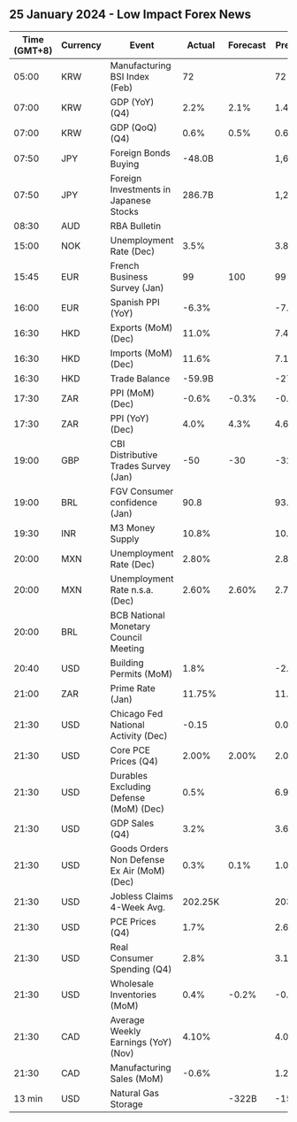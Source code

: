 ## 25 January 2024 - Low Impact Forex News

| Time (GMT+8) | Currency | Event | Actual | Forecast | Previous |
|------|----------|-------|--------|----------|----------|
| 05:00 | KRW | Manufacturing BSI Index (Feb) | 72 |  | 72 |
| 07:00 | KRW | GDP (YoY) (Q4) | 2.2% | 2.1% | 1.4% |
| 07:00 | KRW | GDP (QoQ) (Q4) | 0.6% | 0.5% | 0.6% |
| 07:50 | JPY | Foreign Bonds Buying | -48.0B |  | 1,689.3B |
| 07:50 | JPY | Foreign Investments in Japanese Stocks | 286.7B |  | 1,202.0B |
| 08:30 | AUD | RBA Bulletin |  |  |  |
| 15:00 | NOK | Unemployment Rate (Dec) | 3.5% |  | 3.8% |
| 15:45 | EUR | French Business Survey (Jan) | 99 | 100 | 99 |
| 16:00 | EUR | Spanish PPI (YoY) | -6.3% |  | -7.6% |
| 16:30 | HKD | Exports (MoM) (Dec) | 11.0% |  | 7.4% |
| 16:30 | HKD | Imports (MoM) (Dec) | 11.6% |  | 7.1% |
| 16:30 | HKD | Trade Balance | -59.9B |  | -27.9B |
| 17:30 | ZAR | PPI (MoM) (Dec) | -0.6% | -0.3% | -0.6% |
| 17:30 | ZAR | PPI (YoY) (Dec) | 4.0% | 4.3% | 4.6% |
| 19:00 | GBP | CBI Distributive Trades Survey (Jan) | -50 | -30 | -32 |
| 19:00 | BRL | FGV Consumer confidence (Jan) | 90.8 |  | 93.2 |
| 19:30 | INR | M3 Money Supply | 10.8% |  | 10.9% |
| 20:00 | MXN | Unemployment Rate (Dec) | 2.80% |  | 2.80% |
| 20:00 | MXN | Unemployment Rate n.s.a. (Dec) | 2.60% | 2.60% | 2.70% |
| 20:00 | BRL | BCB National Monetary Council Meeting |  |  |  |
| 20:40 | USD | Building Permits (MoM) | 1.8% |  | -2.1% |
| 21:00 | ZAR | Prime Rate (Jan) | 11.75% |  | 11.75% |
| 21:30 | USD | Chicago Fed National Activity (Dec) | -0.15 |  | 0.01 |
| 21:30 | USD | Core PCE Prices (Q4) | 2.00% | 2.00% | 2.00% |
| 21:30 | USD | Durables Excluding Defense (MoM) (Dec) | 0.5% |  | 6.9% |
| 21:30 | USD | GDP Sales (Q4) | 3.2% |  | 3.6% |
| 21:30 | USD | Goods Orders Non Defense Ex Air (MoM) (Dec) | 0.3% | 0.1% | 1.0% |
| 21:30 | USD | Jobless Claims 4-Week Avg. | 202.25K |  | 203.75K |
| 21:30 | USD | PCE Prices (Q4) | 1.7% |  | 2.6% |
| 21:30 | USD | Real Consumer Spending (Q4) | 2.8% |  | 3.1% |
| 21:30 | USD | Wholesale Inventories (MoM) | 0.4% | -0.2% | -0.4% |
| 21:30 | CAD | Average Weekly Earnings (YoY) (Nov) | 4.10% |  | 4.03% |
| 21:30 | CAD | Manufacturing Sales (MoM) | -0.6% |  | 1.2% |
| 13 min | USD | Natural Gas Storage |  | -322B | -154B |
